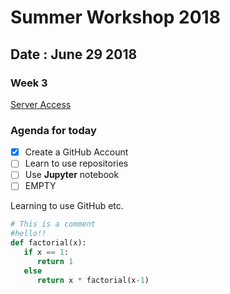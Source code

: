 # Summer Workshop 2018
## Date : June 29 2018
### Week 3

[Server Access](https://204.48.29.128)
### Agenda for today
- [x] Create a GitHub Account
- [ ] Learn to use repositories
- [ ] Use **Jupyter** notebook
- [ ] EMPTY

Learning to use GitHub etc. 
```python
# This is a comment
#hello!!
def factorial(x):
   if x == 1:
      return 1
   else 
      return x * factorial(x-1)
```

